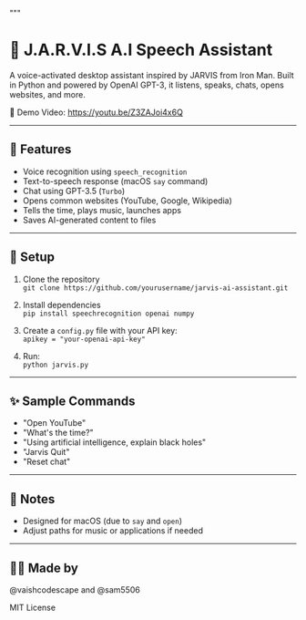 """
# 🤖 J.A.R.V.I.S A.I Speech Assistant

A voice-activated desktop assistant inspired by JARVIS from Iron Man. Built in Python and powered by OpenAI GPT-3, it listens, speaks, chats, opens websites, and more.

🎥 Demo Video: https://youtu.be/Z3ZAJoi4x6Q

---

## 🔧 Features
- Voice recognition using `speech_recognition`
- Text-to-speech response (macOS `say` command)
- Chat using GPT-3.5 (`Turbo`)
- Opens common websites (YouTube, Google, Wikipedia)
- Tells the time, plays music, launches apps
- Saves AI-generated content to files

---

## 🚀 Setup

1. Clone the repository  
   `git clone https://github.com/yourusername/jarvis-ai-assistant.git`

2. Install dependencies  
   `pip install speechrecognition openai numpy`

3. Create a `config.py` file with your API key:  
   `apikey = "your-openai-api-key"`

4. Run:  
   `python jarvis.py`

---

## ✨ Sample Commands
- "Open YouTube"
- "What's the time?"
- "Using artificial intelligence, explain black holes"
- "Jarvis Quit"
- "Reset chat"

---

## 📌 Notes
- Designed for macOS (due to `say` and `open`)
- Adjust paths for music or applications if needed

---

## 🧑‍💻 Made by 
@vaishcodescape and @sam5506

MIT License
